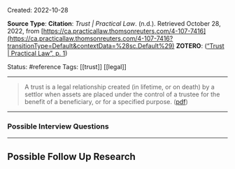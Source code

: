 Created: 2022-10-28

**Source Type**: 
**Citation**: _Trust | Practical Law_. (n.d.). Retrieved October 28, 2022, from [https://ca.practicallaw.thomsonreuters.com/4-107-7416](https://ca.practicallaw.thomsonreuters.com/4-107-7416?transitionType=Default&contextData=%28sc.Default%29)
**ZOTERO**: ([“Trust | Practical Law”, p. 1](zotero://select/library/items/KPUTCQJS))

Status: #reference 
Tags: [[trust]] [[legal]]

*****


> A trust is a legal relationship created (in lifetime, or on death) by a settlor when assets are placed under the control of a trustee for the benefit of a beneficiary, or for a specified purpose. ([pdf](zotero://open-pdf/library/items/RXT25RQR?page=1&annotation=R2TB78VD))




***

### Possible Interview Questions







*****

## Possible Follow Up Research